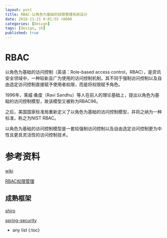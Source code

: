 ```yaml
---
layout: post
title: RBAC-以角色为基础的权限管理系统设计
date: 2018-11-21 8:01:55 +0800
categories: [Design]
tags: [design, sh]
published: true
---
```


# RBAC

以角色为基础的访问控制（英语：Role-based access control，RBAC），是资讯安全领域中，一种较新且广为使用的访问控制机制，其不同于强制访问控制以及自由选定访问控制直接赋予使用者权限，而是将权限赋予角色。

1996年，莱威·桑度（Ravi Sandhu）等人在前人的理论基础上，提出以角色为基础的访问控制模型，故该模型又被称为RBAC96。

之后，美国国家标准局重新定义了以角色为基础的访问控制模型，并将之纳为一种标准，称之为NIST RBAC。

以角色为基础的访问控制模型是一套较强制访问控制以及自由选定访问控制更为中性且更具灵活性的访问控制技术。

# 参考资料

[wiki](https://zh.wikipedia.org/wiki/%E4%BB%A5%E8%A7%92%E8%89%B2%E7%82%BA%E5%9F%BA%E7%A4%8E%E7%9A%84%E5%AD%98%E5%8F%96%E6%8E%A7%E5%88%B6)

[RBAC权限管理](https://blog.csdn.net/PainsOnline/article/details/7183613)

## 成熟框架

[shiro](https://shiro.apache.org/)

[spring-security](https://spring.io/projects/spring-security)

* any list
{:toc}